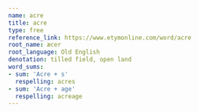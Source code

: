 ```yaml
---
name: acre
title: acre
type: free
reference_link: https://www.etymonline.com/word/acre
root_name: æcer
root_language: Old English
denotation: tilled field, open land
word_sums:
- sum: 'Acre + s'
  respelling: acres
- sum: 'Acre + age'
  respelling: acreage
---
```

